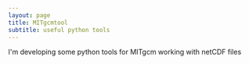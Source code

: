 ```yaml
---
layout: page
title: MITgcmtool
subtitle: useful python tools
---
```


I'm developing some python tools for MITgcm working with netCDF files

